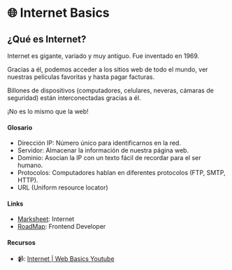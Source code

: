 # 🌐 Internet Basics


## ¿Qué es Internet?
Internet es gigante, variado y muy antiguo. Fue inventado en 1969.

Gracias a él, podemos acceder a los sitios web de todo el mundo, ver nuestras películas favoritas y hasta pagar facturas.

Billones de dispositivos (computadores, celulares, neveras, cámaras de seguridad) están interconectadas gracias a él.

¡No es lo mismo que la web!
#### Glosario
- Dirección IP: Número único para identificarnos en la red.
- Servidor: Almacenar la información de nuestra página web.
- Dominio: Asocian la IP con un texto fácil de recordar para el ser humano.
- Protocolos: Computadores hablan en diferentes protocolos (FTP, SMTP, HTTP).
- URL (Uniform resource locator)


#### Links
- [Marksheet](https://marksheet.io/internet.html): Internet
- [RoadMap](https://roadmap.sh/frontend): Frontend Developer

#### Recursos
- 📹: [Internet | Web Basics Youtube](https://www.youtube.com/watch?v=nK-fawfE8Ms&ab_channel=JuanJos%C3%A9Gonz%C3%A1lez)